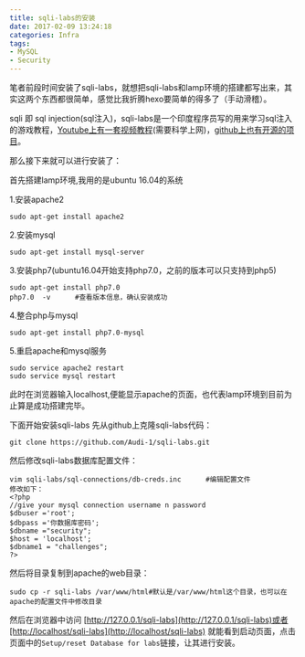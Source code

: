 ```yaml
---
title: sqli-labs的安装
date: 2017-02-09 13:24:18
categories: Infra
tags:
- MySQL
- Security
---
```

笔者前段时间安装了sqli-labs，就想把sqli-labs和lamp环境的搭建都写出来，其实这两个东西都很简单，感觉比我折腾hexo要简单的得多了（手动滑稽）。

sqli 即 sql injection(sql注入)，sqli-labs是一个印度程序员写的用来学习sql注入的游戏教程，[Youtube上有一套视频教程](https://www.youtube.com/playlist?list=PLkiAz1NPnw8qEgzS7cgVMKavvOAdogsro)(需要科学上网)，[github上也有开源的项目](https://github.com/Audi-1/sqli-labs)。

那么接下来就可以进行安装了：
<!--more-->
首先搭建lamp环境,我用的是ubuntu 16.04的系统

1.安装apache2
```
sudo apt-get install apache2
```
2.安装mysql
```
sudo apt-get install mysql-server
```
3.安装php7(ubuntu16.04开始支持php7.0，之前的版本可以只支持到php5)
```
sudo apt-get install php7.0
php7.0  -v      #查看版本信息，确认安装成功
```
4.整合php与mysql
```
sudo apt-get install php7.0-mysql
```
5.重启apache和mysql服务
```
sudo service apache2 restart
sudo service mysql restart
```
此时在浏览器输入localhost,便能显示apache的页面，也代表lamp环境到目前为止算是成功搭建完毕。

下面开始安装sqli-labs
先从github上克隆sqli-labs代码：
```
git clone https://github.com/Audi-1/sqli-labs.git
```
然后修改sqli-labs数据库配置文件：
```
vim sqli-labs/sql-connections/db-creds.inc      #编辑配置文件
修改如下：
<?php
//give your mysql connection username n password
$dbuser ='root';
$dbpass ='你数据库密码';
$dbname ="security";
$host = 'localhost';
$dbname1 = "challenges";
?>
```
然后将目录复制到apache的web目录：
```
sudo cp -r sqli-labs /var/www/html#默认是/var/www/html这个目录，也可以在apache的配置文件中修改目录
```
然后在浏览器中访问 [http://127.0.0.1/sqli-labs](http://127.0.0.1/sqli-labs)或者[http://localhost/sqli-labs](http://localhost/sqli-labs) 就能看到启动页面，点击页面中的`Setup/reset Database for labs`链接，让其进行安装。
